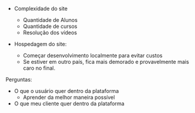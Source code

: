 
- Complexidade do site
	- Quantidade de Alunos
	- Quantidade de cursos
	- Resolução dos vídeos

- Hospedagem do site:
	- Começar desenvolvimento localmente para evitar custos
	- Se estiver em outro país, fica mais demorado e provavelmente mais caro no final.


Perguntas:
- O que o usuário quer dentro da plataforma
	- Aprender da melhor maneira possível 
- O que meu cliente quer dentro da plataforma